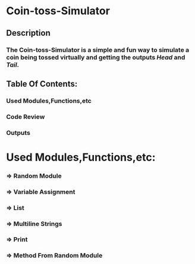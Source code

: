 # Coin-toss-Simulator
## Description
### The Coin-toss-Simulator is a simple and fun way to simulate a coin being tossed virtually and getting the outputs *Head* and *Tail*.

## Table Of Contents:
### Used Modules,Functions,etc
### Code Review 
### Outputs

# Used Modules,Functions,etc:
### => Random Module
### => Variable Assignment 
### => List 
### => Multiline Strings 
### => Print 
### => Method From Random Module



